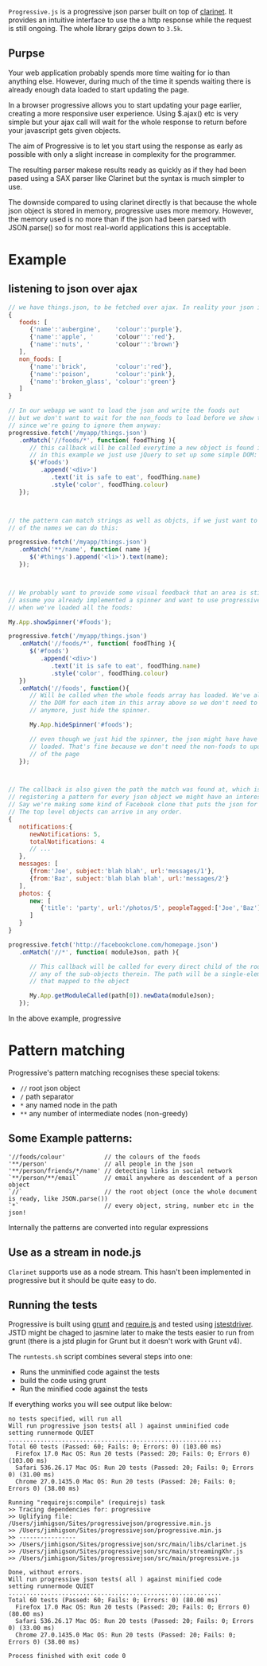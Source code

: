 
`Progressive.js` is a progressive json parser built on top of [clarinet](https://github.com/dscape/clarinet).
It provides an intuitive interface to use the a http response while the request is still
ongoing. The whole library gzips down to  `3.5k`.

## Purpse

Your web application probably spends more time waiting for io than anything else. However,
during much of the time it spends waiting there is already enough data loaded to start updating
the page.

In a browser progressive allows you to start updating your page earlier, creating a
more responsive user experience. Using $.ajax() etc is very simple but your ajax
call will wait for the whole response to return before your javascript gets given objects.

The aim of Progressive is to let you start using the response as early as possible with only
a slight increase in complexity for the programmer.

The resulting parser makese results ready as quickly as if they had been pased using a SAX
parser like Clarinet but the syntax is much simpler to use.

The downside compared to using clarinet directly is that because the whole json object
is stored in memory, progressive uses more memory.
However, the memory used is no more than if the json had been parsed with
JSON.parse() so for most real-world applications this is acceptable.

# Example

## listening to json over ajax

``` js
// we have things.json, to be fetched over ajax. In reality your json is probably bigger than this.
{
   foods: [
      {'name':'aubergine',    'colour':'purple'},
      {'name':'apple', '      'colour'':'red'},
      {'name':'nuts', '       'colour'':'brown'}
   ],
   non_foods: [
      {'name':'brick',        'colour':'red'},
      {'name':'poison',       'colour':'pink'},
      {'name':'broken_glass', 'colour':'green'}
   ]
}

// In our webapp we want to load the json and write the foods out
// but we don't want to wait for the non_foods to load before we show them
// since we're going to ignore them anyway:
progressive.fetch('/myapp/things.json')
   .onMatch('//foods/*', function( foodThing ){
      // this callback will be called everytime a new object is found in the foods array.
      // in this example we just use jQuery to set up some simple DOM:
      $('#foods')
         .append('<div>')
            .text('it is safe to eat', foodThing.name)
            .style('color', foodThing.colour)
   });



// the pattern can match strings as well as objcts, if we just want to make a list of names
// of the names we can do this:

progressive.fetch('/myapp/things.json')
   .onMatch('**/name', function( name ){
      $('#things').append('<li>').text(name);
   });



// We probably want to provide some visual feedback that an area is still loading data, let's
// assume you already implemented a spinner and want to use progressive to notify the user
// when we've loaded all the foods:

My.App.showSpinner('#foods');

progressive.fetch('/myapp/things.json')
   .onMatch('//foods/*', function( foodThing ){
      $('#foods')
         .append('<div>')
            .text('it is safe to eat', foodThing.name)
            .style('color', foodThing.colour)
   })
   .onMatch('//foods', function(){
      // Will be called when the whole foods array has loaded. We've already wrote
      // the DOM for each item in this array above so we don't need to use the items
      // anymore, just hide the spinner.

      My.App.hideSpinner('#foods');

      // even though we just hid the spinner, the json might have have completely
      // loaded. That's fine because we don't need the non-foods to update the #foods part
      // of the page
   });



// The callback is also given the path the match was found at, which is often preferable to
// registering a pattern for every json object we might have an interest in.
// Say we're making some kind of Facebook clone that puts the json for a page into one response.
// The top level objects can arrive in any order.
{
   notifications:{
      newNotifications: 5,
      totalNotifications: 4
      // ...
   },
   messages: [
      {from:'Joe', subject:'blah blah', url:'messages/1'},
      {from:'Baz', subject:'blah blah blah', url:'messages/2'}
   ],
   photos: {
      new: [
         {'title': 'party', url:'/photos/5', peopleTagged:['Joe','Baz']}
      ]
   }
}

progressive.fetch('http://facebookclone.com/homepage.json')
   .onMatch('//*', function( moduleJson, path ){

      // This callback will be called for every direct child of the root object but not
      // any of the sub-objects therein. The path will be a single-element array of the key
      // that mapped to the object

      My.App.getModuleCalled(path[0]).newData(moduleJson);
   });
```

In the above example, progressive

# Pattern matching

Progressive's pattern matching recognises these special tokens:

* `//` root json object
* `/`  path separator
* `*`  any named node in the path
* `**` any number of intermediate nodes (non-greedy)

## Some Example patterns:

```
'//foods/colour'           // the colours of the foods
'**/person'                // all people in the json
'**/person/friends/*/name' // detecting links in social network
`**/person/**/email`       // email anywhere as descendent of a person object
`//`                       // the root object (once the whole document is ready, like JSON.parse())
`*`                        // every object, string, number etc in the json!
```

Internally the patterns are converted into regular expressions

## Use as a stream in node.js


`Clarinet` supports use as a node stream. This hasn't been implemented in
progressive but it should be quite easy to do.

## Running the tests

Progressive is built using [grunt](http://gruntjs.com/) and
[require.js](http://requirejs.org/) and tested using
[jstestdriver](https://code.google.com/p/js-test-driver/). JSTD might
be chaged to jasmine later to make the tests easier to run from grunt
(there is a jstd plugin for Grunt but it doesn't work with Grunt v4).

The `runtests.sh` script combines several steps into one:

* Runs the unminified code against the tests
* build the code using grunt
* Run the minified code against the tests

If everything works you will see output like below:

```
no tests specified, will run all
Will run progressive json tests( all ) against unminified code
setting runnermode QUIET
............................................................
Total 60 tests (Passed: 60; Fails: 0; Errors: 0) (103.00 ms)
  Firefox 17.0 Mac OS: Run 20 tests (Passed: 20; Fails: 0; Errors 0) (103.00 ms)
  Safari 536.26.17 Mac OS: Run 20 tests (Passed: 20; Fails: 0; Errors 0) (31.00 ms)
  Chrome 27.0.1435.0 Mac OS: Run 20 tests (Passed: 20; Fails: 0; Errors 0) (38.00 ms)

Running "requirejs:compile" (requirejs) task
>> Tracing dependencies for: progressive
>> Uglifying file: /Users/jimhigson/Sites/progressivejson/progressive.min.js
>> /Users/jimhigson/Sites/progressivejson/progressive.min.js
>> ----------------
>> /Users/jimhigson/Sites/progressivejson/src/main/libs/clarinet.js
>> /Users/jimhigson/Sites/progressivejson/src/main/streamingXhr.js
>> /Users/jimhigson/Sites/progressivejson/src/main/progressive.js

Done, without errors.
Will run progressive json tests( all ) against minified code
setting runnermode QUIET
............................................................
Total 60 tests (Passed: 60; Fails: 0; Errors: 0) (80.00 ms)
  Firefox 17.0 Mac OS: Run 20 tests (Passed: 20; Fails: 0; Errors 0) (80.00 ms)
  Safari 536.26.17 Mac OS: Run 20 tests (Passed: 20; Fails: 0; Errors 0) (33.00 ms)
  Chrome 27.0.1435.0 Mac OS: Run 20 tests (Passed: 20; Fails: 0; Errors 0) (38.00 ms)

Process finished with exit code 0
```